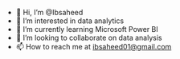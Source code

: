 - 👋 Hi, I’m @Ibsaheed
- 👀 I’m interested in data analytics
- 🌱 I’m currently learning Microsoft Power BI
- 💞️ I’m looking to collaborate on data analysis
- 📫 How to reach me at ibsaheed01@gmail.com

<!---
Ibsaheed/Ibsaheed is a ✨ special ✨ repository because its `README.md` (this file) appears on your GitHub profile.
You can click the Preview link to take a look at your changes.
--->
